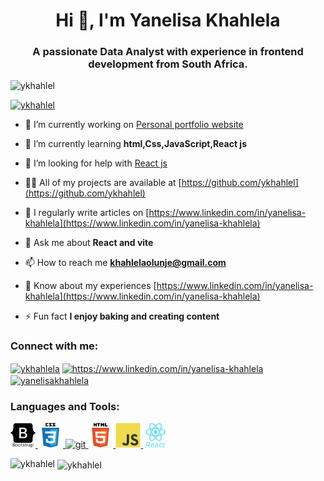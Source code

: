 <h1 align="center">Hi 👋, I'm Yanelisa Khahlela</h1>
<h3 align="center">A passionate Data Analyst with experience in frontend development from South Africa.</h3>

<p align="left"> <img src="https://komarev.com/ghpvc/?username=ykhahlel&label=Profile%20views&color=0e75b6&style=flat" alt="ykhahlel" /> </p>

<p align="left"> <a href="https://github.com/ryo-ma/github-profile-trophy"><img src="https://github-profile-trophy.vercel.app/?username=ykhahlel" alt="ykhahlel" /></a> </p>

- 🔭 I’m currently working on [Personal portfolio website](https://github.com/ykhahlel)

- 🌱 I’m currently learning **html,Css,JavaScript,React js**

- 🤝 I’m looking for help with [React js](https://github.com/ykhahlel/Yanelisa-Khahlela-Portfolio)

- 👨‍💻 All of my projects are available at [https://github.com/ykhahlel](https://github.com/ykhahlel)

- 📝 I regularly write articles on [https://www.linkedin.com/in/yanelisa-khahlela](https://www.linkedin.com/in/yanelisa-khahlela)

- 💬 Ask me about **React and vite**

- 📫 How to reach me **khahlelaolunje@gmail.com**

- 📄 Know about my experiences [https://www.linkedin.com/in/yanelisa-khahlela](https://www.linkedin.com/in/yanelisa-khahlela)

- ⚡ Fun fact **I enjoy baking and creating content**

<h3 align="left">Connect with me:</h3>
<p align="left">
<a href="https://twitter.com/ykhahlela" target="blank"><img align="center" src="https://raw.githubusercontent.com/rahuldkjain/github-profile-readme-generator/master/src/images/icons/Social/twitter.svg" alt="ykhahlela" height="30" width="40" /></a>
<a href="https://linkedin.com/in/https://www.linkedin.com/in/yanelisa-khahlela" target="blank"><img align="center" src="https://raw.githubusercontent.com/rahuldkjain/github-profile-readme-generator/master/src/images/icons/Social/linked-in-alt.svg" alt="https://www.linkedin.com/in/yanelisa-khahlela" height="30" width="40" /></a>
<a href="https://kaggle.com/yanelisakhahlela" target="blank"><img align="center" src="https://raw.githubusercontent.com/rahuldkjain/github-profile-readme-generator/master/src/images/icons/Social/kaggle.svg" alt="yanelisakhahlela" height="30" width="40" /></a>
</p>

<h3 align="left">Languages and Tools:</h3>
<p align="left"> <a href="https://getbootstrap.com" target="_blank" rel="noreferrer"> <img src="https://raw.githubusercontent.com/devicons/devicon/master/icons/bootstrap/bootstrap-plain-wordmark.svg" alt="bootstrap" width="40" height="40"/> </a> <a href="https://www.w3schools.com/css/" target="_blank" rel="noreferrer"> <img src="https://raw.githubusercontent.com/devicons/devicon/master/icons/css3/css3-original-wordmark.svg" alt="css3" width="40" height="40"/> </a> <a href="https://git-scm.com/" target="_blank" rel="noreferrer"> <img src="https://www.vectorlogo.zone/logos/git-scm/git-scm-icon.svg" alt="git" width="40" height="40"/> </a> <a href="https://www.w3.org/html/" target="_blank" rel="noreferrer"> <img src="https://raw.githubusercontent.com/devicons/devicon/master/icons/html5/html5-original-wordmark.svg" alt="html5" width="40" height="40"/> </a> <a href="https://developer.mozilla.org/en-US/docs/Web/JavaScript" target="_blank" rel="noreferrer"> <img src="https://raw.githubusercontent.com/devicons/devicon/master/icons/javascript/javascript-original.svg" alt="javascript" width="40" height="40"/> </a> <a href="https://reactjs.org/" target="_blank" rel="noreferrer"> <img src="https://raw.githubusercontent.com/devicons/devicon/master/icons/react/react-original-wordmark.svg" alt="react" width="40" height="40"/> </a> </p>

<p><img align="left" src="https://github-readme-stats.vercel.app/api/top-langs?username=ykhahlel&show_icons=true&locale=en&layout=compact" alt="ykhahlel" /></p>

<p>&nbsp;<img align="center" src="https://github-readme-stats.vercel.app/api?username=ykhahlel&show_icons=true&locale=en" alt="ykhahlel" /></p>
